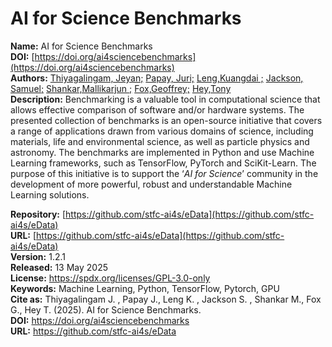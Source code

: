 # AI for Science Benchmarks 

**Name:** AI for Science Benchmarks  
**DOI:** [https://doi.org/ai4sciencebenchmarks](https://doi.org/ai4sciencebenchmarks)  
**Authors:** [Thiyagalingam, Jeyan;](https://orcid.org/0000-0002-2167-1343) [Papay, Juri;](https://orcid.org/0000-0001-5267-0661) [Leng,Kuangdai ;](https://orcid.org/0000-0002-3007-1825) [Jackson, Samuel;](https://orcid.org/0000-0001-5301-5095)  [Shankar,Mallikarjun ;](https://orcid.org/0000-0001-5289-7460) [Fox,Geoffrey;](https://orcid.org/0000-0003-1017-1391)  [Hey,Tony](https://orcid.org/0000-0001-6782-3691)  
**Description:** Benchmarking is a valuable tool in computational science that allows effective comparison of software and/or hardware systems. The presented collection of benchmarks is an open-source initiative that covers a range of applications drawn from various domains of science, including materials, life and environmental science, as well as particle physics and astronomy. The benchmarks are implemented in Python and use Machine Learning frameworks, such as TensorFlow, PyTorch and SciKit-Learn. The purpose of this initiative is to support the ‘_AI for Science_’ community in the development of more powerful, robust and understandable Machine Learning solutions.

**Repository:** [https://github.com/stfc-ai4s/eData](https://github.com/stfc-ai4s/eData)  
**URL:** [https://github.com/stfc-ai4s/eData](https://github.com/stfc-ai4s/eData)  
**Version:** 1.2.1  
**Released:** 13 May 2025  
**License:** https://spdx.org/licenses/GPL-3.0-only  
**Keywords:** Machine Learning, Python, TensorFlow, Pytorch, GPU\
**Cite as:** Thiyagalingam J. , Papay J., Leng K. , Jackson S. , Shankar M., Fox G., Hey T. (2025). AI for Science Benchmarks.\
**DOI:** https://doi.org/ai4sciencebenchmarks \
**URL:** https://github.com/stfc-ai4s/eData

